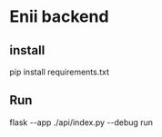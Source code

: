 # Enii backend

## install 

pip install requirements.txt


## Run

flask --app ./api/index.py --debug run




